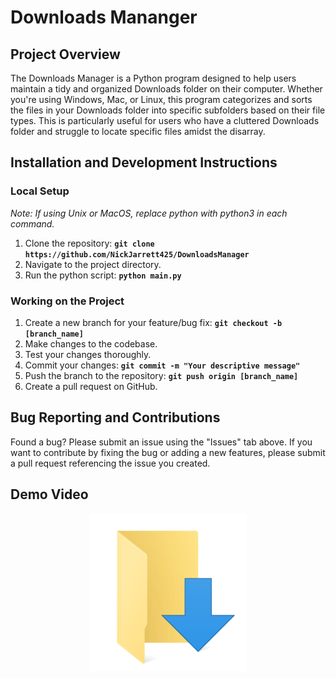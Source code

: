 # Downloads Mananger

## Project Overview
The Downloads Manager is a Python program designed to help users maintain a tidy and organized Downloads folder on their computer. Whether you're using Windows, Mac, or Linux, this program categorizes and sorts the files in your Downloads folder into specific subfolders based on their file types. This is particularly useful for users who have a cluttered Downloads folder and struggle to locate specific files amidst the disarray.


## Installation and Development Instructions
### Local Setup
_Note: If using Unix or MacOS, replace python with python3 in each command._
1. Clone the repository: **`git clone https://github.com/NickJarrett425/DownloadsManager`**
2. Navigate to the project directory.
3. Run the python script: **`python main.py`**

### Working on the Project
1. Create a new branch for your feature/bug fix: **`git checkout -b [branch_name]`**
2. Make changes to the codebase.
3. Test your changes thoroughly.
4. Commit your changes: **`git commit -m "Your descriptive message"`**
5. Push the branch to the repository: **`git push origin [branch_name]`**
6. Create a pull request on GitHub.

## Bug Reporting and Contributions
Found a bug? Please submit an issue using the "Issues" tab above. If you want to contribute by fixing the bug or adding a new features, please submit a pull request referencing the issue you created.

## Demo Video
<p align="center">
  <a href="https://youtu.be/o7jhCxj4J4II">
    <img src="https://github.com/NickJarrett425/DownloadsManager/blob/main/DownloadsIcon.png" alt="Demo Video Link" width="50%" max-height="10px">
  </a>
</p>

